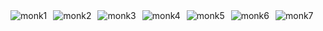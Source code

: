 <img src="monk_notes/monk1.jpg" alt="monk1" style="float: left; margin-right: 10px;" />

<img src="monk_notes/monk2.jpg" alt="monk2" style="float: left; margin-right: 10px;" />

<img src="monk_notes/monk3.jpg" alt="monk3" style="float: left; margin-right: 10px;" />

<img src="monk_notes/monk4.jpg" alt="monk4" style="float: left; margin-right: 10px;" />

<img src="monk_notes/monk5.jpg" alt="monk5" style="float: left; margin-right: 10px;" />

<img src="monk_notes/monk6.jpg" alt="monk6" style="float: left; margin-right: 10px;" />

<img src="monk_notes/monk7.jpg" alt="monk7" style="float: left; margin-right: 10px;" />
